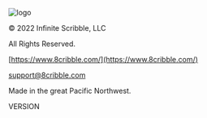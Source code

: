 ![logo](resource:assets/help/infinit.png)

© 2022 Infinite Scribble, LLC

All Rights Reserved.


[https://www.8cribble.com/](https://www.8cribble.com/)

[support@8cribble.com](mailto://support@8cribble.com)



Made in the great Pacific Northwest.

VERSION


